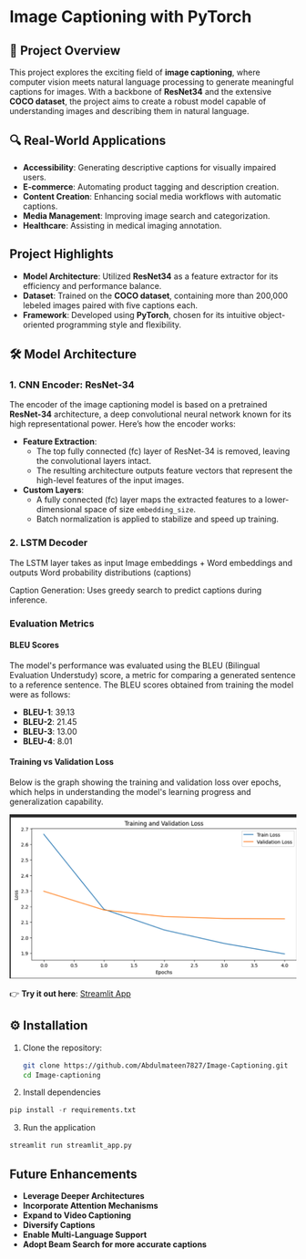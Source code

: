 # Image Captioning with PyTorch  

## 🌟 Project Overview  
This project explores the exciting field of **image captioning**, where computer vision meets natural language processing to generate meaningful captions for images. With a backbone of **ResNet34** and the extensive **COCO dataset**, the project aims to create a robust model capable of understanding images and describing them in natural language.  

## 🔍 Real-World Applications  
- **Accessibility**: Generating descriptive captions for visually impaired users.  
- **E-commerce**: Automating product tagging and description creation.  
- **Content Creation**: Enhancing social media workflows with automatic captions.  
- **Media Management**: Improving image search and categorization.  
- **Healthcare**: Assisting in medical imaging annotation.  

##  Project Highlights  
- **Model Architecture**: Utilized **ResNet34** as a feature extractor for its efficiency and performance balance.  
- **Dataset**: Trained on the **COCO dataset**, containing more than 200,000 lebeled images paired with five captions each.  
- **Framework**: Developed using **PyTorch**, chosen for its intuitive object-oriented programming style and flexibility.  

## 🛠️ Model Architecture

### **1. CNN Encoder: ResNet-34**
The encoder of the image captioning model is based on a pretrained **ResNet-34** architecture, a deep convolutional neural network known for its high representational power. Here’s how the encoder works:

- **Feature Extraction**:
  - The top fully connected (fc) layer of ResNet-34 is removed, leaving the convolutional layers intact.
  - The resulting architecture outputs feature vectors that represent the high-level features of the input images.
- **Custom Layers**:
  - A fully connected (fc) layer maps the extracted features to a lower-dimensional space of size `embedding_size`.
  - Batch normalization is applied to stabilize and speed up training.


### **2. LSTM Decoder**
The LSTM layer takes as input Image embeddings + Word embeddings and outputs Word probability distributions (captions)

Caption Generation:
Uses greedy search to predict captions during inference.

### **Evaluation Metrics**
#### **BLEU Scores**
The model's performance was evaluated using the BLEU (Bilingual Evaluation Understudy) score, a metric for comparing a generated sentence to a reference sentence. The BLEU scores obtained from training the model were as follows:
- **BLEU-1**: 39.13
- **BLEU-2**: 21.45
- **BLEU-3**: 13.00
- **BLEU-4**: 8.01


#### **Training vs Validation Loss**
Below is the graph showing the training and validation loss over epochs, which helps in understanding the model's learning progress and generalization capability.

![Training vs Validation Loss](utils/loss_graph.png)


👉 **Try it out here**: [Streamlit App](https://image-captioning-aka5tny4hjsehrjzv6vhms.streamlit.app)


## ⚙️ Installation  
1. Clone the repository:  
   ```bash
   git clone https://github.com/Abdulmateen7827/Image-Captioning.git 
   cd Image-captioning  

2. Install dependencies
```python 
pip install -r requirements.txt
```
3. Run the application
```python
streamlit run streamlit_app.py
```
## Future Enhancements  
- **Leverage Deeper Architectures** 
- **Incorporate Attention Mechanisms**
- **Expand to Video Captioning**
- **Diversify Captions** 
- **Enable Multi-Language Support**
- **Adopt Beam Search for more accurate captions**
